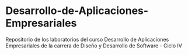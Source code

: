 # Desarrollo-de-Aplicaciones-Empresariales
Repositorio de los laboratorios del curso Desarrollo de Aplicaciones Empresariales de la carrera de Diseño y Desarrollo de Software - Ciclo IV



